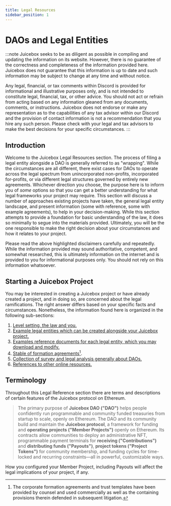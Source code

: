 ```yaml
---
title: Legal Resources
sidebar_position: 1
---
```


# DAOs and Legal Entities

:::note
Juicebox seeks to be as diligent as possible in compiling and updating the information on its website. However, there is no guarantee of the correctness and completeness of the information provided here. Juicebox does not guarantee that this information is up to date and such information may be subject to change at any time and without notice.

Any legal, financial, or tax comments within Discord is provided for informational and illustrative purposes only, and is not intended to constitute legal, financial, tax, or other advice. You should not act or refrain from acting based on any information gleaned from any documents, comments, or instructions. Juicebox does not endorse or make any representation as to the capabilities of any tax advisor within our Discord and the provision of contact information is not a recommendation that you hire any such person. Please check with your legal and tax advisors to make the best decisions for your specific circumstances.
:::

## Introduction

Welcome to the Juicebox Legal Resources section. The process of filing a legal entity alongside a DAO is generally referred to as "wrapping". While the circumstances are all different, there exist cases for DAOs to operate across the legal spectrum from unincorporated non-profits, incorporated for-profits, or via different legal structures governed by entirely new agreements. Whichever direction you choose, the purpose here is to inform you of _some_ options so that you can get a better understanding for what legal frameworks your project may require. This section will discuss a number of approaches existing projects have taken, the general legal entity landscape, and present information (some with reference, some with example agreements), to help in your decision-making. While this section attempts to provide a foundation for basic understanding of the law, it does so minimally to segue into the materials provided. Ultimately, you will be the one responsible to make the right decision about your circumstances and how it relates to your project.

Please read the above highlighted disclaimers carefully and repeatedly. While the information provided may sound authoritative, competent, and somewhat researched, this is ultimately information on the internet and is provided to you for informational purposes only. You should not rely on this information whatsoever.

## Starting a Juicebox Project

You may be interested in creating a Juicebox project or have already created a project, and in doing so, are concerned about the legal ramifications. The right answer differs based on your specific facts and circumstances. Nonetheless, the information found here is organized in the following sub-sections:

1. [Level setting, the law and you.](./law-and-you.md)
2. [Example legal entities which can be created alongside your Juicebox project.](./legal-entities.md)
3. [Examples reference documents for each legal entity, which you may download and modify.](./references.md)
4. [Stable of formation agreements[^1].](./Resources/ccorp/index.md)
5. [Collection of survey and legal analysis generally about DAOs.](./Resources/papers/)
6. [References to other online resources.](./references.md)

## Terminology

Throughout this Legal Reference section there are terms and descriptions of certain features of the Juicebox protocol on Ethereum.

> The primary purpose of **Juicebox DAO ("DAO")** helps people confidently run programmable and community funded treasuries from startup to scale, openly on Ethereum. The DAO and its community build and maintain the **Juicebox protocol**, a framework for funding and **operating projects ("Member Projects")** openly on Ethereum. Its contracts allow communities to deploy an administrative NFT, programmable payment terminals for **receiving ("Contributions")** and **distributing funds ("Payouts")**, **project tokens ("Project Tokens")** for community membership, and funding cycles for time-locked and recurring constraints—all in powerful, customizable ways.

How you configured your Member Project, including Payouts will affect the legal implications of your project, if any.

[^1]: The corporate formation agreements and trust templates have been provided by counsel and used commercially as well as the containing provisions therein defended in subsequent litigation.
